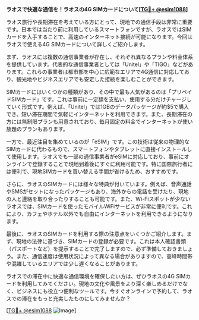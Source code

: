 **ラオスで快適な通信を！ラオスの4G SIMカードについて[[TG💪+ @esim1088](https://t.me/s/esim1088)]**

ラオス旅行や長期滞在を考えている方にとって、現地での通信手段は非常に重要です。日本では当たり前に利用しているスマートフォンですが、ラオスではSIMカードを入手することで、高速のインターネット接続が可能になります。今回はラオスで使える4G SIMカードについて詳しくご紹介します。

まず、ラオスには複数の通信事業者が存在し、それぞれ異なるプランや料金体系を提供しています。代表的な通信事業者としては「Unitel」や「TIGO」などがあります。これらの事業者は都市部を中心に広範なエリアで4G通信に対応しており、観光地やビジネスエリアでも安定した接続を楽しむことができます。

SIMカードにはいくつかの種類があり、その中で最も人気があるのは「プリペイドSIMカード」です。これは事前に一定額を支払い、使用する分だけチャージしていく形式です。例えば、「Unitel」では1GBのデータパッケージが約$5で購入でき、短い滞在期間で気軽にインターネットを利用できます。また、長期滞在の方には無制限プランも用意されており、毎月固定の料金でインターネットが使い放題のプランもあります。

一方で、最近注目を集めているのが「eSIM」です。この技術は従来の物理的なSIMカードに代わるもので、スマートフォンやタブレットに直接インストールして使用します。ラオスでも一部の通信事業者がeSIMに対応しており、事前にオンラインで登録することで現地到着後にすぐに利用可能です。特に国際旅行者には便利で、現地SIMカードを買い替える手間が省けるため、おすすめです。

さらに、ラオスのSIMカードには様々な特典が付いています。例えば、音声通話やSMSがセットになったパッケージもあり、海外からの電話を受けたり、現地の人と連絡を取り合ったりすることも可能です。また、Wi-Fiスポットが少ないラオスでは、SIMカードを使ったモバイルWiFiサービスが非常に便利です。これにより、カフェやホテル以外でも自由にインターネットを利用できるようになります。

最後に、ラオスのSIMカードを利用する際の注意点をいくつかご紹介します。まず、現地の法律に基づき、SIMカードの登録が必要です。これは本人確認書類（パスポートなど）を提示することで完了しますので、必ず準備しておきましょう。また、通信速度は使用状況によって異なる場合がありますので、高峰時間帯や混雑しているエリアでは少し遅くなることがあります。

ラオスでの滞在中に快適な通信環境を確保したい方は、ぜひラオスの4G SIMカードを利用してみてください。現地の文化や風景をより深く楽しめるだけでなく、ビジネスにも役立つ便利なツールです。今すぐオンラインで予約して、ラオスでの滞在をもっと充実したものにしてみませんか？

[[TG💪+ @esim1088](https://t.me/s/esim1088) ![Image](https://i.postimg.cc/Y0z9fWf4/image.png)]